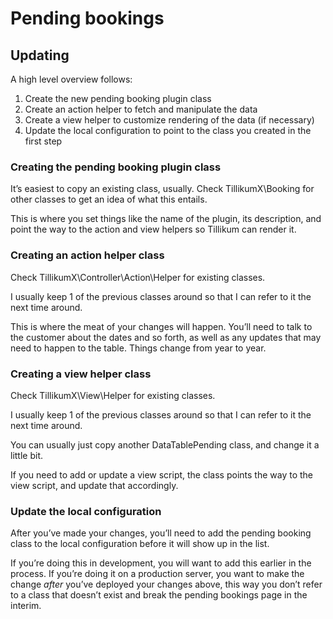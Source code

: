 # Pending bookings

## Updating

A high level overview follows:

1. Create the new pending booking plugin class
2. Create an action helper to fetch and manipulate the data
3. Create a view helper to customize rendering of the data (if necessary)
4. Update the local configuration to point to the class you created in the first step

### Creating the pending booking plugin class

It’s easiest to copy an existing class, usually. Check TillikumX\\Booking for
other classes to get an idea of what this entails.

This is where you set things like the name of the plugin, its description, and
point the way to the action and view helpers so Tillikum can render it.

### Creating an action helper class

Check TillikumX\\Controller\\Action\\Helper for existing classes.

I usually keep 1 of the previous classes around so that I can refer to it the
next time around.

This is where the meat of your changes will happen. You’ll need to talk to the
customer about the dates and so forth, as well as any updates that may need to
happen to the table. Things change from year to year.

### Creating a view helper class

Check TillikumX\\View\\Helper for existing classes.

I usually keep 1 of the previous classes around so that I can refer to it the
next time around.

You can usually just copy another DataTablePending class, and change it a little
bit.

If you need to add or update a view script, the class points the way to the view
script, and update that accordingly.

### Update the local configuration

After you’ve made your changes, you’ll need to add the pending booking class to
the local configuration before it will show up in the list.

If you’re doing this in development, you will want to add this earlier in the
process. If you’re doing it on a production server, you want to make the change
*after* you’ve deployed your changes above, this way you don’t refer to a class
that doesn’t exist and break the pending bookings page in the interim.
